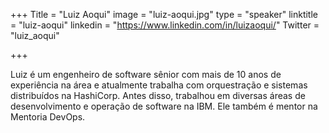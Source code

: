 +++
Title = "Luiz Aoqui"
image = "luiz-aoqui.jpg"
type = "speaker"
linktitle = "luiz-aoqui"
linkedin = "https://www.linkedin.com/in/luizaoqui/" 
Twitter = "luiz_aoqui"

+++


Luiz é um engenheiro de software sênior com mais de 10 anos de experiência na área e atualmente trabalha com orquestração e sistemas distribuídos na HashiCorp. Antes disso, trabalhou em diversas áreas de desenvolvimento e operação de software na IBM. Ele também é mentor na Mentoria DevOps.
